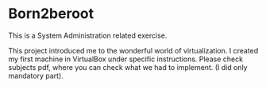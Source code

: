 # Born2beroot
This is a System Administration related exercise.

This project introduced me to the wonderful world of virtualization. I created my first machine in VirtualBox under specific instructions.
Please check subjects pdf, where you can check what we had to implement. (I did only mandatory part).
